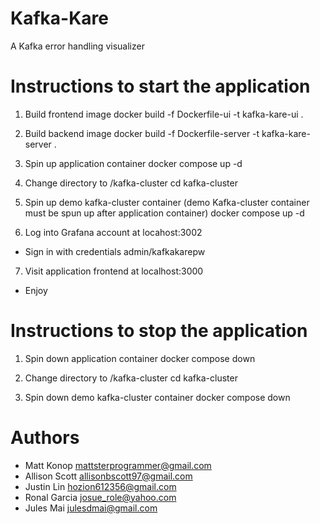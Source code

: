 # Kafka-Kare
A Kafka error handling visualizer 


# Instructions to start the application
1. Build frontend image
docker build -f Dockerfile-ui -t kafka-kare-ui .

2. Build backend image
docker build -f Dockerfile-server -t kafka-kare-server .

3. Spin up application container
docker compose up -d

4. Change directory to /kafka-cluster
cd kafka-cluster

5. Spin up demo kafka-cluster container (demo Kafka-cluster container must be spun up after application container)
docker compose up -d

6. Log into Grafana account at locahost:3002
- Sign in with credentials admin/kafkakarepw

7. Visit application frontend at localhost:3000
- Enjoy


# Instructions to stop the application
1. Spin down application container
docker compose down

2. Change directory to /kafka-cluster
cd kafka-cluster

3. Spin down demo kafka-cluster container
docker compose down


# Authors
- Matt Konop <mattsterprogrammer@gmail.com>
- Allison Scott <allisonbscott97@gmail.com>
- Justin Lin <hozion612356@gmail.com>
- Ronal Garcia <josue_role@yahoo.com>
- Jules Mai <julesdmai@gmail.com>